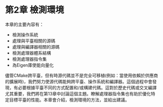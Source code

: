 # 第2章 檢測環境

本章的主要內容有：

* 檢測操作系統
* 處理與平臺相關的源碼
* 處理與編譯器相關的源碼
* 檢測處理器體系結構
* 檢測處理器指令集
* 為Eigen庫使能向量化

儘管CMake跨平臺，但有時源代碼並不是完全可移植(例如：當使用依賴於供應商的擴展時)，我們努力使源代碼能夠跨平臺、操作系統和編譯器。這個過程中會發現，有必要根據平臺不同的方式配置和/或構建代碼。這對於歷史代碼或交叉編譯尤其重要，我們將在第13章中討論這個主題。瞭解處理器指令集也有助於優化特定目標平臺的性能。本章會介紹，檢測環境的方法，並給出建議。